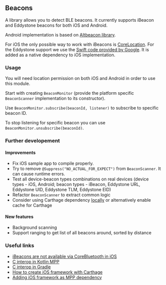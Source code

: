 ## Beacons

A library allows you to detect BLE beacons.
It currently supports iBeacon and Eddystone beacons for both iOS and Android.

Android implementation is based on [Altbeacon library](https://altbeacon.github.io/android-beacon-library/).

For iOS the only possible way to work with iBeacons is [CoreLocation](https://developer.apple.com/documentation/corelocation/determining_the_proximity_to_an_ibeacon_device). For the Eddystone support we use the [Swift code provided by Google](https://github.com/google/eddystone/tree/master/tools/ios-eddystone-scanner-sample). It is added as a native dependency to iOS implementation.

### Usage

You will need location permission on both iOS and Android in order to use this module.

Start with creating `BeaconMonitor` (provide the platform specific `BeaconScanner` implementation to its constructor).

Use `BeaconMonitor.subscribe(beaconId, listener)` to subscribe to specific beacon ID.

To stop listening for specific beacon you can use `BeaconMonitor.unsubscribe(beaconId)`.

### Further developement

#### Improvements

* Fix iOS sample app to compile properly.
* Try to remove `@Suppress("NO_ACTUAL_FOR_EXPECT")` from `BeaconScanner`. It can cause runtime errors.
* Test all device-beacon types combinations on real devices (device types - iOS, Android; beacon types - iBeacon, Eddystone URL, Eddystone UID, Eddystone TLM, Eddystone EID)
* Refactor `BeaconScanner` to extract common logic
* Consider using Carthage dependency [locally](https://github.com/Carthage/Carthage/issues/1458) or alternatively enable cache for Carthage 


#### New features

* Background scanning
* Support ranging to get list of all beacons around, sorted by distance


### Useful links

* [iBeacons are not available via CoreBluetooth in iOS](https://stackoverflow.com/a/20391844)
* [C interop in Kotlin MPP](https://kotlinlang.org/docs/reference/building-mpp-with-gradle.html#cinterop-support)
* [C interop in Gradle](https://kotlinlang.org/docs/reference/native/gradle_plugin.html#using-cinterop)
* [How to create iOS framework with Carthage](https://medium.com/better-programming/how-to-create-a-framework-with-carthage-support-c30b596d3a7a)
* [Adding iOS framework as MPP dependency](https://gist.github.com/LouisCAD/3a9d8fc1f8dc118b9ae5fb8f98abe118)
